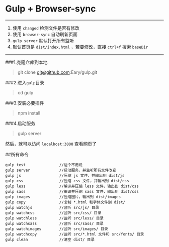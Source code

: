 # Gulp + Browser-sync 
-------------------------------

1. 使用 `changed` 检测文件是否有修改  
2. 使用 `browser-sync` 自动刷新页面  
3. `gulp server` 默认打开所有监听  
4. 默认首页是 `dist/index.html` ，若要修改，直接 `ctrl+f` 搜索 `baseDir`  

-------------------------------  

###1.克隆仓库到本地
> git clone git@github.com:Eary/gulp.git 

###2.进入`gulp`目录
> cd gulp

###3.安装必要插件
> npm install

###4.启动服务
> gulp server

然后，就可以访问 `localhost:3000` 查看网页了  
  



##所有命令
```
gulp test               //这个不用说
gulp server             //启动服务，并监听所有文件改变
gulp js                 //压缩 js 文件，并输出到 dist/js
gulp css                //压缩 css 文件，并输出到 dist/css
gulp less               //编译并压缩 less 文件，输出到 dist/css
gulp sass               //编译并压缩 sass 文件，输出到 dist/css
gulp images             //压缩图片，输出到 dist/images
gulp copy               //复制 *.html 和字体文件到 dist/
gulp watchjs            //监听 src/js/ 目录
gulp watchcss           //监听 src/css/ 目录
gulp watchless          //监听 src/less/ 目录
gulp watchsass          //监听 src/sass/ 目录
gulp watchimages        //监听 src/images/ 目录
gulp watchcopy          //监听 src/*.html 文件和 src/fonts/ 目录
gulp clean              //清空 dist/ 目录
```
